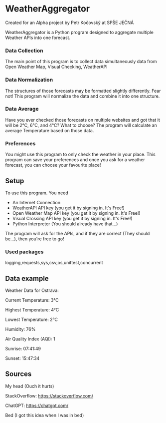 # WeatherAggregator
Created for an Alpha project by Petr Kočovský at SPŠE JEČNÁ

WeatherAggregator is a Python program designed to aggregate multiple Weather APIs into one forecast.

### Data Collection
The main point of this program is to collect data simultaneously data from Open Weather Map, Visual Checking, WeatherAPI

### Data Normalization
The structures of those forecasts may be formatted slightly differently. Fear not! This program will normalize the data and combine it into one structure.

### Data Average
Have you ever checked those forecasts on multiple websites and got that it will be 2°C, 6°C, and 4°C? What to choose? The program will calculate an average Temperature based on those data.

### Preferences
You might use this program to only check the weather in your place. This program can save your preferences and once you ask for a weather forecast, you can choose your favourite place!

## Setup
To use this program. You need

- An Internet Connection
- WeatherAPI API key (you get it by signing in. It's Free!)
- Open Weather Map API key (you get it by signing in. It's Free!)
- Visual Crossing API key (you get it by signing in. It's Free!)
- Python Interpreter (You should already have that...)

The program will ask for the APIs, and if they are correct (They should be...), then you're free to go!

### Used packages
logging,requests,sys,csv,os,unittest,concurrent



## Data example

Weather Data for Ostrava:

Current Temperature: 3°C

Highest Temperature: 4°C

Lowest Temperature: 2°C

Humidity: 76%

Air Quality Index (AQI): 1

Sunrise: 07:41:49

Sunset: 15:47:34

## Sources
My head (Ouch it hurts)

StackOverflow: https://stackoverflow.com/

ChatGPT: https://chatgpt.com/

Bed (I got this idea when I was in bed)



